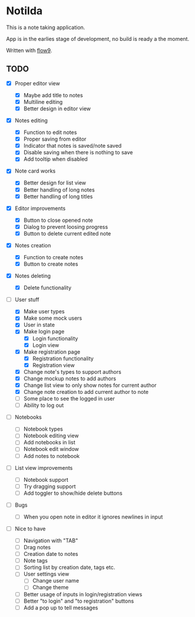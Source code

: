 # Notilda

This is a note taking application.

App is in the earlies stage of development, no build is ready a the moment.

Written with [flow9](https://github.com/area9innovation/flow9).

## TODO

- [x] Proper editor view

  - [x] Maybe add title to notes
  - [x] Multiline editing
  - [x] Better design in editor view

- [x] Notes editing

  - [x] Function to edit notes
  - [x] Proper saving from editor
  - [x] Indicator that notes is saved/note saved
  - [x] Disable saving when there is nothing to save
  - [x] Add tooltip when disabled

- [x] Note card works

  - [x] Better design for list view
  - [x] Better handling of long notes
  - [x] Better handling of long titles

- [x] Editor improvements

  - [x] Button to close opened note
  - [x] Dialog to prevent loosing progress
  - [x] Button to delete current edited note

- [x] Notes creation

  - [x] Function to create notes
  - [x] Button to create notes

- [x] Notes deleting

  - [x] Delete functionality

- [ ] User stuff

  - [x] Make user types
  - [x] Make some mock users
  - [x] User in state
  - [x] Make login page
    - [x] Login functionality
    - [x] Login view
  - [x] Make registration page
    - [x] Registration functionality
    - [x] Registration view
  - [x] Change note's types to support authors
  - [x] Change mockup notes to add authors
  - [x] Change list view to only show notes for current author
  - [x] Change note creation to add current author to note
  - [ ] Some place to see the logged in user
  - [ ] Ability to log out

- [ ] Notebooks

  - [ ] Notebook types
  - [ ] Notebook editing view
  - [ ] Add notebooks in list
  - [ ] Notebook edit window
  - [ ] Add notes to notebook

- [ ] List view improvements

  - [ ] Notebook support
  - [ ] Try dragging support
  - [ ] Add toggler to show/hide delete buttons

- [ ] Bugs

  - [ ] When you open note in editor it ignores newlines in input

- [ ] Nice to have

  - [ ] Navigation with "TAB"
  - [ ] Drag notes
  - [ ] Creation date to notes
  - [ ] Note tags
  - [ ] Sorting list by creation date, tags etc.
  - [ ] User settings view
    - [ ] Change user name
    - [ ] Change theme
  - [ ] Better usage of inputs in login/registration views
  - [ ] Better "to login" and "to registration" buttons
  - [ ] Add a pop up to tell messages

